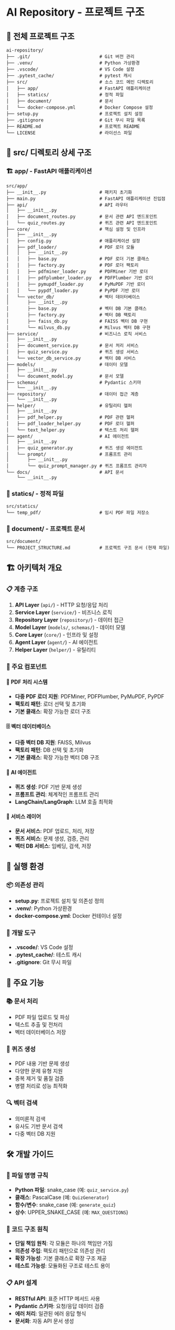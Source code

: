 # AI Repository - 프로젝트 구조

## 📁 전체 프로젝트 구조

```
ai-repository/
├── .git/                          # Git 버전 관리
├── .venv/                         # Python 가상환경
├── .vscode/                       # VS Code 설정
├── .pytest_cache/                 # pytest 캐시
├── src/                           # 소스 코드 메인 디렉토리
│   ├── app/                       # FastAPI 애플리케이션
│   ├── statics/                   # 정적 파일
│   ├── document/                  # 문서
│   └── docker-compose.yml         # Docker Compose 설정
├── setup.py                       # 프로젝트 설치 설정
├── .gitignore                     # Git 무시 파일 목록
├── README.md                      # 프로젝트 README
└── LICENSE                        # 라이선스 파일
```

## 📁 src/ 디렉토리 상세 구조

### 🏗️ app/ - FastAPI 애플리케이션
```
src/app/
├── __init__.py                    # 패키지 초기화
├── main.py                        # FastAPI 애플리케이션 진입점
├── api/                           # API 라우터
│   ├── __init__.py
│   ├── document_routes.py         # 문서 관련 API 엔드포인트
│   └── quiz_routes.py             # 퀴즈 관련 API 엔드포인트
├── core/                          # 핵심 설정 및 인프라
│   ├── __init__.py
│   ├── config.py                  # 애플리케이션 설정
│   ├── pdf_loader/                # PDF 로더 모듈
│   │   ├── __init__.py
│   │   ├── base.py                # PDF 로더 기본 클래스
│   │   ├── factory.py             # PDF 로더 팩토리
│   │   ├── pdfminer_loader.py     # PDFMiner 기반 로더
│   │   ├── pdfplumber_loader.py   # PDFPlumber 기반 로더
│   │   ├── pymupdf_loader.py      # PyMuPDF 기반 로더
│   │   └── pypdf_loader.py        # PyPDF 기반 로더
│   └── vector_db/                 # 벡터 데이터베이스
│       ├── __init__.py
│       ├── base.py                # 벡터 DB 기본 클래스
│       ├── factory.py             # 벡터 DB 팩토리
│       ├── faiss_db.py            # FAISS 벡터 DB 구현
│       └── milvus_db.py           # Milvus 벡터 DB 구현
├── service/                       # 비즈니스 로직 서비스
│   ├── __init__.py
│   ├── document_service.py        # 문서 처리 서비스
│   ├── quiz_service.py            # 퀴즈 생성 서비스
│   └── vector_db_service.py       # 벡터 DB 서비스
├── models/                        # 데이터 모델
│   ├── __init__.py
│   └── document_model.py          # 문서 모델
├── schemas/                       # Pydantic 스키마
│   └── __init__.py
├── repository/                    # 데이터 접근 계층
│   └── __init__.py
├── helper/                        # 유틸리티 헬퍼
│   ├── __init__.py
│   ├── pdf_helper.py              # PDF 관련 헬퍼
│   ├── pdf_loader_helper.py       # PDF 로더 헬퍼
│   └── text_helper.py             # 텍스트 처리 헬퍼
├── agent/                         # AI 에이전트
│   ├── __init__.py
│   ├── quiz_generator.py          # 퀴즈 생성 에이전트
│   └── prompt/                    # 프롬프트 관리
│       ├── __init__.py
│       └── quiz_prompt_manager.py # 퀴즈 프롬프트 관리자
└── docs/                          # API 문서
    └── __init__.py
```

### 📁 statics/ - 정적 파일
```
src/statics/
└── temp_pdf/                      # 임시 PDF 파일 저장소
```

### 📁 document/ - 프로젝트 문서
```
src/document/
└── PROJECT_STRUCTURE.md           # 프로젝트 구조 문서 (현재 파일)
```

## 🏗️ 아키텍처 개요

### 📋 계층 구조
1. **API Layer** (`api/`) - HTTP 요청/응답 처리
2. **Service Layer** (`service/`) - 비즈니스 로직
3. **Repository Layer** (`repository/`) - 데이터 접근
4. **Model Layer** (`models/`, `schemas/`) - 데이터 모델
5. **Core Layer** (`core/`) - 인프라 및 설정
6. **Agent Layer** (`agent/`) - AI 에이전트
7. **Helper Layer** (`helper/`) - 유틸리티

### 🔧 주요 컴포넌트

#### 📄 PDF 처리 시스템
- **다중 PDF 로더 지원**: PDFMiner, PDFPlumber, PyMuPDF, PyPDF
- **팩토리 패턴**: 로더 선택 및 초기화
- **기본 클래스**: 확장 가능한 로더 구조

#### 🗄️ 벡터 데이터베이스
- **다중 벡터 DB 지원**: FAISS, Milvus
- **팩토리 패턴**: DB 선택 및 초기화
- **기본 클래스**: 확장 가능한 벡터 DB 구조

#### 🤖 AI 에이전트
- **퀴즈 생성**: PDF 기반 문제 생성
- **프롬프트 관리**: 체계적인 프롬프트 관리
- **LangChain/LangGraph**: LLM 호출 최적화

#### 🔄 서비스 레이어
- **문서 서비스**: PDF 업로드, 처리, 저장
- **퀴즈 서비스**: 문제 생성, 검증, 관리
- **벡터 DB 서비스**: 임베딩, 검색, 저장

## 🚀 실행 환경

### 📦 의존성 관리
- **setup.py**: 프로젝트 설치 및 의존성 정의
- **.venv/**: Python 가상환경
- **docker-compose.yml**: Docker 컨테이너 설정

### 🔧 개발 도구
- **.vscode/**: VS Code 설정
- **.pytest_cache/**: 테스트 캐시
- **.gitignore**: Git 무시 파일

## 📝 주요 기능

### 📚 문서 처리
- PDF 파일 업로드 및 파싱
- 텍스트 추출 및 전처리
- 벡터 데이터베이스 저장

### 🎯 퀴즈 생성
- PDF 내용 기반 문제 생성
- 다양한 문제 유형 지원
- 중복 제거 및 품질 검증
- 병렬 처리로 성능 최적화

### 🔍 벡터 검색
- 의미론적 검색
- 유사도 기반 문서 검색
- 다중 벡터 DB 지원

## 🛠️ 개발 가이드

### 📁 파일 명명 규칙
- **Python 파일**: snake_case (예: `quiz_service.py`)
- **클래스**: PascalCase (예: `QuizGenerator`)
- **함수/변수**: snake_case (예: `generate_quiz`)
- **상수**: UPPER_SNAKE_CASE (예: `MAX_QUESTIONS`)

### 🔄 코드 구조 원칙
- **단일 책임 원칙**: 각 모듈은 하나의 책임만 가짐
- **의존성 주입**: 팩토리 패턴으로 의존성 관리
- **확장 가능성**: 기본 클래스로 확장 구조 제공
- **테스트 가능성**: 모듈화된 구조로 테스트 용이

### 📋 API 설계
- **RESTful API**: 표준 HTTP 메서드 사용
- **Pydantic 스키마**: 요청/응답 데이터 검증
- **에러 처리**: 일관된 에러 응답 형식
- **문서화**: 자동 API 문서 생성